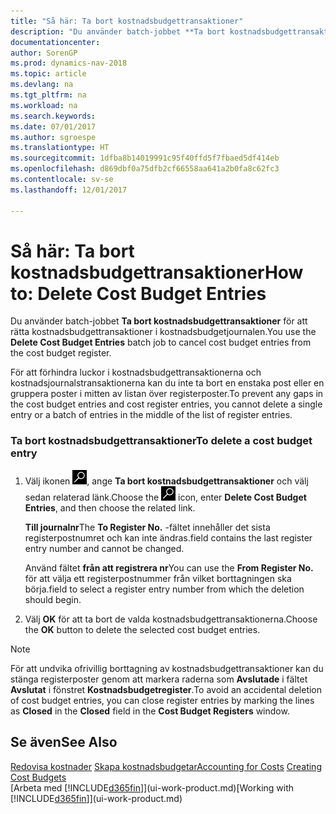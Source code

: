 ```yaml
---
title: "Så här: Ta bort kostnadsbudgettransaktioner"
description: "Du använder batch-jobbet **Ta bort kostnadsbudgettransaktioner** för att rätta kostnadsbudgettransaktioner i kostnadsbudgetjournalen."
documentationcenter: 
author: SorenGP
ms.prod: dynamics-nav-2018
ms.topic: article
ms.devlang: na
ms.tgt_pltfrm: na
ms.workload: na
ms.search.keywords: 
ms.date: 07/01/2017
ms.author: sgroespe
ms.translationtype: HT
ms.sourcegitcommit: 1dfba8b14019991c95f40ffd5f7fbaed5df414eb
ms.openlocfilehash: d869dbf0a75dfb2cf66558aa641a2b0fa8c62fc3
ms.contentlocale: sv-se
ms.lasthandoff: 12/01/2017

---
```

# <a name="how-to-delete-cost-budget-entries"></a><span data-ttu-id="8691d-103">Så här: Ta bort kostnadsbudgettransaktioner</span><span class="sxs-lookup"><span data-stu-id="8691d-103">How to: Delete Cost Budget Entries</span></span>
<span data-ttu-id="8691d-104">Du använder batch-jobbet **Ta bort kostnadsbudgettransaktioner** för att rätta kostnadsbudgettransaktioner i kostnadsbudgetjournalen.</span><span class="sxs-lookup"><span data-stu-id="8691d-104">You use the **Delete Cost Budget Entries** batch job to cancel cost budget entries from the cost budget register.</span></span>  

<span data-ttu-id="8691d-105">För att förhindra luckor i kostnadsbudgettransaktionerna och kostnadsjournalstransaktionerna kan du inte ta bort en enstaka post eller en gruppera poster i mitten av listan över registerposter.</span><span class="sxs-lookup"><span data-stu-id="8691d-105">To prevent any gaps in the cost budget entries and cost register entries, you cannot delete a single entry or a batch of entries in the middle of the list of register entries.</span></span>  

### <a name="to-delete-a-cost-budget-entry"></a><span data-ttu-id="8691d-106">Ta bort kostnadsbudgettransaktioner</span><span class="sxs-lookup"><span data-stu-id="8691d-106">To delete a cost budget entry</span></span>  

1.  <span data-ttu-id="8691d-107">Välj ikonen ![Söka efter sida eller rapport](media/ui-search/search_small.png "ikonen Söka efter sida eller rapport"), ange **Ta bort kostnadsbudgettransaktioner** och välj sedan relaterad länk.</span><span class="sxs-lookup"><span data-stu-id="8691d-107">Choose the ![Search for Page or Report](media/ui-search/search_small.png "Search for Page or Report icon") icon, enter **Delete Cost Budget Entries**, and then choose the related link.</span></span>  

    <span data-ttu-id="8691d-108">**Till journalnr**</span><span class="sxs-lookup"><span data-stu-id="8691d-108">The **To Register No.**</span></span> <span data-ttu-id="8691d-109">-fältet innehåller det sista registerpostnumret och kan inte ändras.</span><span class="sxs-lookup"><span data-stu-id="8691d-109">field contains the last register entry number and cannot be changed.</span></span>  

    <span data-ttu-id="8691d-110">Använd fältet **från att registrera nr**</span><span class="sxs-lookup"><span data-stu-id="8691d-110">You can use the **From Register No.**</span></span> <span data-ttu-id="8691d-111">för att välja ett registerpostnummer från vilket borttagningen ska börja.</span><span class="sxs-lookup"><span data-stu-id="8691d-111">field to select a register entry number from which the deletion should begin.</span></span>  
2.  <span data-ttu-id="8691d-112">Välj **OK** för att ta bort de valda kostnadsbudgettransaktionerna.</span><span class="sxs-lookup"><span data-stu-id="8691d-112">Choose the **OK** button to delete the selected cost budget entries.</span></span>  

> [!NOTE]  
>  <span data-ttu-id="8691d-113">För att undvika ofrivillig borttagning av kostnadsbudgettransaktioner kan du stänga registerposter genom att markera raderna som **Avslutade** i fältet **Avslutat**  i fönstret **Kostnadsbudgetregister**.</span><span class="sxs-lookup"><span data-stu-id="8691d-113">To avoid an accidental deletion of cost budget entries, you can close register entries by marking the lines as **Closed** in the **Closed** field in the **Cost Budget Registers** window.</span></span>  

## <a name="see-also"></a><span data-ttu-id="8691d-114">Se även</span><span class="sxs-lookup"><span data-stu-id="8691d-114">See Also</span></span>  
<span data-ttu-id="8691d-115">[Redovisa kostnader](finance-manage-cost-accounting.md)
[Skapa kostnadsbudgetar](finance-create-cost-budgets.md)</span><span class="sxs-lookup"><span data-stu-id="8691d-115">[Accounting for Costs](finance-manage-cost-accounting.md)
[Creating Cost Budgets](finance-create-cost-budgets.md)</span></span>  
<span data-ttu-id="8691d-116">[Arbeta med [!INCLUDE[d365fin](includes/d365fin_md.md)]](ui-work-product.md)</span><span class="sxs-lookup"><span data-stu-id="8691d-116">[Working with [!INCLUDE[d365fin](includes/d365fin_md.md)]](ui-work-product.md)</span></span>

